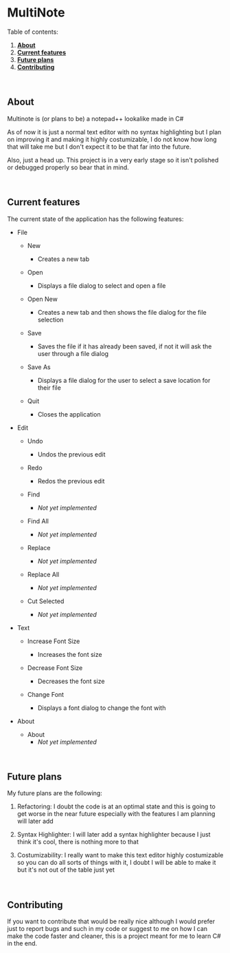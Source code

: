 # MultiNote

Table of contents:

1) **[About](#about)**
2) **[Current features](#current-features)**
3) **[Future plans](#future-plans)**
4) **[Contributing](#contributing)**

<br>

## About

Multinote is (or plans to be) a notepad++ lookalike made in C#

As of now it is just a normal text editor with no syntax highlighting but I plan on improving it and making it highly costumizable, I do not know how long that will take me but I don't expect it to be that far into the future.

Also, just a head up. This project is in a very early stage so it isn't polished or debugged properly so bear that in mind.

<br>

## Current features

The current state of the application has the following features:

- File
  - New
    - Creates a new tab

  - Open
    - Displays a file dialog to select and open a file

  - Open New
    - Creates a new tab and then shows the file dialog for the file selection

  - Save
    - Saves the file if it has already been saved, if not it will ask the user through a file dialog

  - Save As
    - Displays a file dialog for the user to select a save location for their file

  - Quit
    - Closes the application

- Edit
  - Undo
    - Undos the previous edit

  - Redo
    - Redos the previous edit

  - Find
    - *Not yet implemented*

  - Find All
    - *Not yet implemented*

  - Replace
    - *Not yet implemented*

  - Replace All
    - *Not yet implemented*

  - Cut Selected
    - *Not yet implemented*

- Text
  - Increase Font Size
    - Increases the font size

  - Decrease Font Size
    - Decreases the font size

  - Change Font
    - Displays a font dialog to change the font with

- About
  - About
    - *Not yet implemented*

<br>

## Future plans

My future plans are the following:

1) Refactoring: I doubt the code is at an optimal state and this is going to get worse in the near future especially with the features I am planning will later add

2) Syntax Highlighter: I will later add a syntax highlighter because I just think it's cool, there is nothing more to that

3) Costumizability: I really want to make this text editor highly costumizable so you can do all sorts of things with it, I doubt I will be able to make it but it's not out of the table just yet

<br>

## Contributing

If you want to contribute that would be really nice although I would prefer just to report bugs and such in my code or suggest to me on how I can make the code faster and cleaner, this is a project meant for me to learn C# in the end.